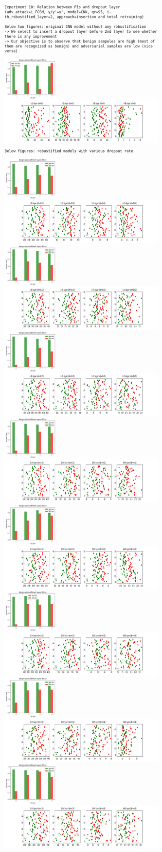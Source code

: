     Experiment 10: Relation between PIs and dropout layer (adv_attack=i_FGSM, y/y'=y', model=CNN, qr=95, i-th_robustified_layer=2, approach=insertion and total retraining)

    Below two figures: original CNN model without any robustification
    -> We select to insert a dropout layer before 2nd layer to see whether there is any improvement
    -> Our objective is to observe that benign sampeles are high (most of them are recognized as benign) and adversarial samples are low (vice versa)

<img src="../Images/Exp10/exp10_1_0.png" align="left" border="0" width="170" height="140"/>
<img src="../Images/Exp10/exp10_2_0.png" width="680" height="140"/>

    Below figures: robustified models with various dropout rate
        
<img src="../Images/Exp10/exp10_1_1.png" align="left" border="0" width="170" height="140"/>
<img src="../Images/Exp10/exp10_2_1.png" width="680" height="140"/>

<img src="../Images/Exp10/exp10_1_2.png" align="left" border="0" width="170" height="140"/>
<img src="../Images/Exp10/exp10_2_2.png" width="680" height="140"/>

<img src="../Images/Exp10/exp10_1_5.png" align="left" border="0" width="170" height="140"/>
<img src="../Images/Exp10/exp10_2_5.png" width="680" height="140"/>

<img src="../Images/Exp10/exp10_1_10.png" align="left" border="0" width="170" height="140"/>
<img src="../Images/Exp10/exp10_2_10.png" width="680" height="140"/>

<img src="../Images/Exp10/exp10_1_20.png" align="left" border="0" width="170" height="140"/>
<img src="../Images/Exp10/exp10_2_20.png" width="680" height="140"/>

<img src="../Images/Exp10/exp10_1_30.png" align="left" border="0" width="170" height="140"/>
<img src="../Images/Exp10/exp10_2_30.png" width="680" height="140"/>

<img src="../Images/Exp10/exp10_1_40.png" align="left" border="0" width="170" height="140"/>
<img src="../Images/Exp10/exp10_2_40.png" width="680" height="140"/>

<img src="../Images/Exp10/exp10_1_50.png" align="left" border="0" width="170" height="140"/>
<img src="../Images/Exp10/exp10_2_50.png" width="680" height="140"/>

</details>